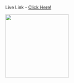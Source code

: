<p>Live Link - <a href='https://barbaadi-project.netlify.app/'>Click Here!</a></P>
<img src='[https://i.postimg.cc/xCBJgVhB/barbaadi-project-netlify-app-i-Phone-SE.png](https://supplier-prod-temp-files.s3.ap-southeast-1.amazonaws.com/products-upload/cataloging/1696854202211/barbaadi-project.netlify.app_iPhoneSE.png)https://supplier-prod-temp-files.s3.ap-southeast-1.amazonaws.com/products-upload/cataloging/1696854202211/barbaadi-project.netlify.app_iPhoneSE.png' width='200px'/>
